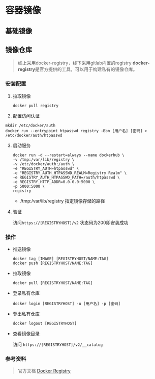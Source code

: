 # 容器镜像

## 基础镜像


## 镜像仓库
> 线上采用docker-registry，线下采用gitlab内置的registry
> **docker-registry**是官方提供的工具，可以用于构建私有的镜像仓库。

### 安装配置

1. 拉取镜像

   ```shell
   docker pull registry
   ```

2. 配置访问认证

  ```shell
  mkdir /etc/docker/auth
  docker run --entrypoint htpasswd registry -Bbn [用户名] [密码] > /etc/docker/auth/htpasswd
  ```

3. 启动服务

   ```shell
   docker run -d --restart=always --name dockerhub \
   -v /tmp:/var/lib/registry \
   -v /etc/docker/auth:/auth \
   -e "REGISTRY_AUTH=htpasswd" \
   -e "REGISTRY_AUTH_HTPASSWD_REALM=Registry Realm" \
   -e REGISTRY_AUTH_HTPASSWD_PATH=/auth/htpasswd \
   -e REGISTRY_HTTP_ADDR=0.0.0.0:5000 \
   -p 5000:5000 \
   registry
   ```

   - /tmp:/var/lib/registry  指定镜像存储的路径

4. 验证

   访问`https://[REGISTRYHOST]/v2`  状态码为200即安装成功

### 操作

- 推送镜像

  ```shell
  docker tag [IMAGE] [REGISTRYHOST/NAME:TAG]
  docker push [REGISTRYHOST/NAME:TAG]
  ```

- 拉取镜像

  ```shell
  docker pull [REGISTRYHOST/NAME:TAG]
  ```

- 登录私有仓库

  ```shell
  docker login [REGISTRYHOST] -u [用户名] -p [密码]
  ```

- 登出私有仓库

  ```shell
  docker logout [REGISTRYHOST]
  ```

- 查看镜像目录

  访问 `https://[REGISTRYHOST]/v2/__catalog`

### 参考资料

> 官方文档 [Docker Registry](https://docs.docker.com/registry/)
